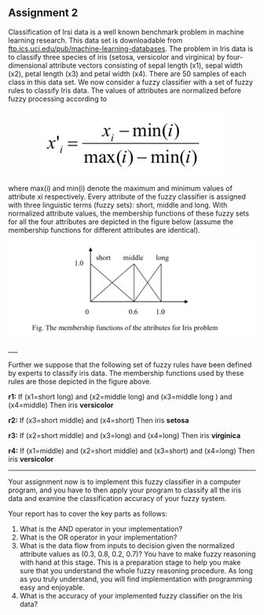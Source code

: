 ## Assignment 2
Classification of Irsi data is a well known benchmark problem in machine learning research. This data set is downloadable from <a href="http://ftp.ics.uci.edu/pub/machine-learning-databases">ftp.ics.uci.edu/pub/machine-learning-databases</a>. The problem in Iris data is to classify three species of iris (setosa, versicolor and virginica) by four-dimensional attribute vectors consisting of sepal length (x1), sepal width (x2), petal length (x3) and petal width (x4). There are 50 samples of each class in this data set.
We now consider a fuzzy classifier with a set of fuzzy rules to classify Iris data. The values of attributes are normalized before fuzzy processing according to
<p align="center">
<img src="readme/eq.png">
</p>
where max(i) and min(i) denote the maximum and minimum values of attribute xi respectively. Every attribute of the fuzzy classifier is assigned with three linguistic terms (fuzzy sets): short, middle and long. With normalized attribute values, the membership functions of these fuzzy sets for all the four attributes are depicted in the figure below (assume the membership functions for different attributes are identical).
<p align="center">
<img src="readme/graph.png">
</p>
___

Further we suppose that the following set of fuzzy rules have been defined by experts to classify iris data. The membership functions used by these rules are those depicted in the figure above.

**r1:** If (x1=short   long) and (x2=middle   long) and (x3=middle   long ) and (x4=middle) Then iris **versicolor**

**r2:** If (x3=short   middle) and (x4=short) Then iris **setosa**

**r3:** If (x2=short   middle) and (x3=long) and (x4=long) Then iris **virginica**

**r4:** If (x1=middle) and (x2=short   middle) and (x3=short) and (x4=long)
Then iris **versicolor**

___

Your assignment now is to implement this fuzzy classifier in a computer program, and you have to then apply your program to classify all the iris data and examine the classification accuracy of your fuzzy system.

Your report has to cover the key parts as follows:
1. What is the AND operator in your implementation?
2. What is the OR operator in your implementation?
3. What is the data flow from inputs to decision given the normalized attribute values as (0.3, 0.8, 0.2, 0.7)? You have to make fuzzy reasoning with hand at this stage. This is a preparation stage to help you make sure that you understand the whole fuzzy reasoning procedure. As long as you truly understand, you will find implementation with programming easy and enjoyable.
4. What is the accuracy of your implemented fuzzy classifier on the Iris data?
